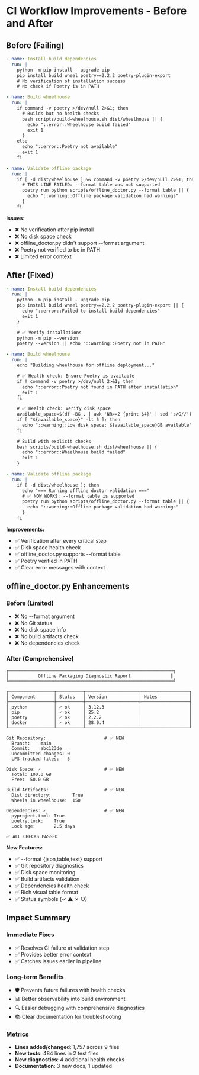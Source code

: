 # CI Workflow Improvements - Before and After

## Before (Failing)

```yaml
- name: Install build dependencies
  run: |
    python -m pip install --upgrade pip
    pip install build wheel poetry==2.2.2 poetry-plugin-export
    # No verification of installation success
    # No check if Poetry is in PATH

- name: Build wheelhouse
  run: |
    if command -v poetry >/dev/null 2>&1; then
      # Builds but no health checks
      bash scripts/build-wheelhouse.sh dist/wheelhouse || {
        echo "::error::Wheelhouse build failed"
        exit 1
      }
    else
      echo "::error::Poetry not available"
      exit 1
    fi

- name: Validate offline package
  run: |
    if [ -d dist/wheelhouse ] && command -v poetry >/dev/null 2>&1; then
      # THIS LINE FAILED: --format table was not supported
      poetry run python scripts/offline_doctor.py --format table || {
        echo "::warning::Offline package validation had warnings"
      }
    fi
```

**Issues:**

- ❌ No verification after pip install
- ❌ No disk space check
- ❌ offline_doctor.py didn't support --format argument
- ❌ Poetry not verified to be in PATH
- ❌ Limited error context

## After (Fixed)

```yaml
- name: Install build dependencies
  run: |
    python -m pip install --upgrade pip
    pip install build wheel poetry==2.2.2 poetry-plugin-export || {
      echo "::error::Failed to install build dependencies"
      exit 1
    }

    # ✅ Verify installations
    python -m pip --version
    poetry --version || echo "::warning::Poetry not in PATH"

- name: Build wheelhouse
  run: |
    echo "Building wheelhouse for offline deployment..."

    # ✅ Health check: Ensure Poetry is available
    if ! command -v poetry >/dev/null 2>&1; then
      echo "::error::Poetry not found in PATH after installation"
      exit 1
    fi

    # ✅ Health check: Verify disk space
    available_space=$(df -BG . | awk 'NR==2 {print $4}' | sed 's/G//')
    if [ "${available_space}" -lt 5 ]; then
      echo "::warning::Low disk space: ${available_space}GB available"
    fi

    # Build with explicit checks
    bash scripts/build-wheelhouse.sh dist/wheelhouse || {
      echo "::error::Wheelhouse build failed"
      exit 1
    }

- name: Validate offline package
  run: |
    if [ -d dist/wheelhouse ]; then
      echo "=== Running offline doctor validation ==="
      # ✅ NOW WORKS: --format table is supported
      poetry run python scripts/offline_doctor.py --format table || {
        echo "::warning::Offline package validation had warnings"
      }
    fi
```

**Improvements:**

- ✅ Verification after every critical step
- ✅ Disk space health check
- ✅ offline_doctor.py supports --format table
- ✅ Poetry verified in PATH
- ✅ Clear error messages with context

## offline_doctor.py Enhancements

### Before (Limited)

- ❌ No --format argument
- ❌ No Git status
- ❌ No disk space info
- ❌ No build artifacts check
- ❌ No dependencies check

### After (Comprehensive)

```
╔══════════════════════════════════════════════════════════════╗
║           Offline Packaging Diagnostic Report               ║
╚══════════════════════════════════════════════════════════════╝

┌─────────────────┬──────────┬────────────────────┬──────────────────┐
│ Component       │ Status   │ Version            │ Notes            │
├─────────────────┼──────────┼────────────────────┼──────────────────┤
│ python          │ ✓ ok     │ 3.12.3             │                  │
│ pip             │ ✓ ok     │ 25.2               │                  │
│ poetry          │ ✓ ok     │ 2.2.2              │                  │
│ docker          │ ✓ ok     │ 28.0.4             │                  │
└─────────────────┴──────────┴────────────────────┴──────────────────┘

Git Repository:                      # ✅ NEW
  Branch:    main
  Commit:    abc123de
  Uncommitted changes: 0
  LFS tracked files:   5

Disk Space: ✓                        # ✅ NEW
  Total: 100.0 GB
  Free:  50.0 GB

Build Artifacts:                     # ✅ NEW
  Dist directory:        True
  Wheels in wheelhouse:  150

Dependencies: ✓                      # ✅ NEW
  pyproject.toml: True
  poetry.lock:    True
  Lock age:       2.5 days

✅ ALL CHECKS PASSED
```

**New Features:**

- ✅ --format {json,table,text} support
- ✅ Git repository diagnostics
- ✅ Disk space monitoring
- ✅ Build artifacts validation
- ✅ Dependencies health check
- ✅ Rich visual table format
- ✅ Status symbols (✓ ⚠ ✗ ○)

## Impact Summary

### Immediate Fixes

- ✅ Resolves CI failure at validation step
- ✅ Provides better error context
- ✅ Catches issues earlier in pipeline

### Long-term Benefits

- 🛡️ Prevents future failures with health checks
- 📊 Better observability into build environment
- 🔍 Easier debugging with comprehensive diagnostics
- 📚 Clear documentation for troubleshooting

### Metrics

- **Lines added/changed**: 1,757 across 9 files
- **New tests**: 484 lines in 2 test files
- **New diagnostics**: 4 additional health checks
- **Documentation**: 3 new docs, 1 updated

